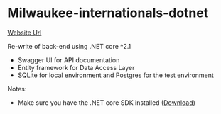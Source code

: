 # Milwaukee-internationals-dotnet

[Website Url](https://milwaukee-internationals-core.herokuapp.com)

Re-write of back-end using .NET core ^2.1

- Swagger UI for API documentation
- Entity framework for Data Access Layer
- SQLite for local environment and Postgres for the test environment

Notes:
- Make sure you have the .NET core SDK installed ([Download](https://www.microsoft.com/net/learn/get-started/windows))
